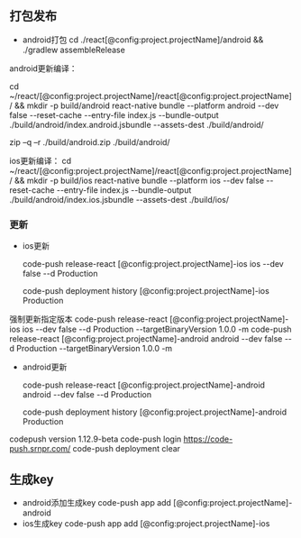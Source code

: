 ## 打包发布

* android打包 cd ./react[@config:project.projectName]/android && ./gradlew assembleRelease


android更新编译：

cd ~/react/[@config:project.projectName]/react[@config:project.projectName]/ && mkdir -p build/android
react-native bundle  --platform android --dev false --reset-cache --entry-file index.js  --bundle-output ./build/android/index.android.jsbundle  --assets-dest ./build/android/

zip –q –r ./build/android.zip ./build/android/


ios更新编译：
cd ~/react/[@config:project.projectName]/react[@config:project.projectName]/ && mkdir -p build/ios
react-native bundle  --platform ios --dev false --reset-cache --entry-file index.js  --bundle-output ./build/android/index.ios.jsbundle  --assets-dest ./build/ios/


### 更新

* ios更新

    code-push release-react [@config:project.projectName]-ios ios --dev false --d Production

    code-push deployment history [@config:project.projectName]-ios Production

强制更新指定版本
code-push release-react [@config:project.projectName]-ios ios --dev false --d Production --targetBinaryVersion 1.0.0  -m
code-push release-react [@config:project.projectName]-android android --dev false --d Production --targetBinaryVersion 1.0.0  -m

* android更新

    code-push release-react [@config:project.projectName]-android android --dev false --d Production



    code-push deployment history [@config:project.projectName]-android Production


codepush version 1.12.9-beta
code-push login https://code-push.srnpr.com/
code-push deployment clear <appName> <deploymentName>

## 生成key
* android添加生成key
code-push app add [@config:project.projectName]-android
* ios生成key
code-push app add [@config:project.projectName]-ios

